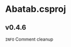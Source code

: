 <!-- A generic template for an project CHANGELOG document [b220829.094029]
     - All URLs should use reference-links added at the end of this documentation.
-->

# Abatab.csproj

## v0.4.6

`INFO` Comment cleanup
